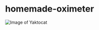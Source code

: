 # homemade-oximeter

![Image of Yaktocat](https://drive.google.com/uc?export=view&id=1VK91ho2FNHfuYUs_mvvg3YhVXoN8t2Ya)
